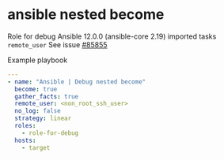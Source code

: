 # ansible nested become

Role for debug Ansible 12.0.0 (ansible-core 2.19) imported tasks `remote_user`
See issue [#85855](https://github.com/ansible/ansible/issues/85855)

Example playbook

```yaml
---
- name: "Ansible | Debug nested become"
  become: true
  gather_facts: true
  remote_user: <non_root_ssh_user>
  no_log: false
  strategy: linear
  roles:
    - role-for-debug
  hosts:
    - target
```
